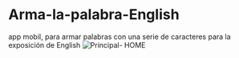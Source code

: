 # Arma-la-palabra-English
app mobil, para armar palabras con una serie de caracteres para la exposición de English
![Principal- HOME](https://static.platzi.com/media/porfilio/home1_9d8f962b-fd70-43ac-b6ce-2475bbb42f51.jpg)
